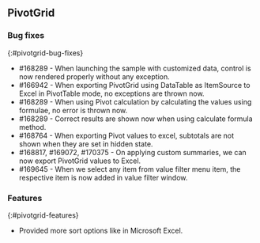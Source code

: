 ## PivotGrid

### Bug fixes
{:#pivotgrid-bug-fixes} 

*  \#168289 - When launching the sample with customized data, control is now rendered properly without any exception.
*  \#166942 - When exporting PivotGrid using DataTable as ItemSource to Excel in PivotTable mode, no exceptions are thrown now.
*  \#168289 - When using Pivot calculation by calculating the values using formulae, no error is thrown now.
*  \#168289 - Correct results are shown now when using calculate formula method.
*  \#168764 - When exporting Pivot values to excel, subtotals are not shown when they are set in hidden state.
*  \#168817, #169072, #170375 - On applying custom summaries, we can now export PivotGrid values to Excel.
*  \#169645 - When we select any item from value filter menu item, the respective item is now added in value filter window. 

### Features
{:#pivotgrid-features}

*	Provided more sort options like in Microsoft Excel. 